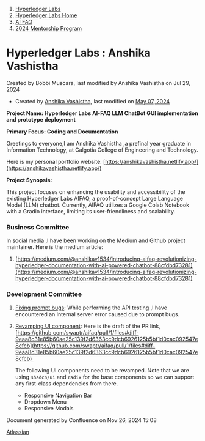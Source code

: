 1. [Hyperledger Labs](index.html)
2. [Hyperledger Labs Home](Hyperledger-Labs-Home_20283400.html)
3. [AI FAQ](AI-FAQ_20290949.html)
4. [2024 Mentorship Program](2024-Mentorship-Program_20291094.html)

# Hyperledger Labs : Anshika Vashistha

Created by Bobbi Muscara, last modified by Anshika Vashistha on Jul 29, 2024

- Created by [Anshika Vashistha](https://wiki.hyperledger.org/display/~anshikavashistha), last modified on [May 07, 2024](https://wiki.hyperledger.org/pages/diffpagesbyversion.action?pageId=130089031&selectedPageVersions=1&selectedPageVersions=2)

**Project Name: Hyperledger Labs AI-FAQ LLM ChatBot GUI implementation and prototype deployment**

**Primary Focus: Coding and Documentation**

Greetings to everyone,I am Anshika Vashistha ,a prefinal year graduate in Information Technology, at Galgotia College of Engineering and Technology.

Here is my personal portfolio website: [https://anshikavashistha.netlify.app/](https://anshikavashistha.netlify.app/)

**Project Synopsis:**

This project focuses on enhancing the usability and accessibility of the existing Hyperledger Labs AIFAQ, a proof-of-concept Large Language Model (LLM) chatbot. Currently, AIFAQ utilizes a Google Colab Notebook with a Gradio interface, limiting its user-friendliness and scalability.

### **Business Committee**

In social media ,I have been working on the Medium and Github project maintainer. Here is the medium article: 

1. [https://medium.com/@anshikav1534/introducing-aifaq-revolutionizing-hyperledger-documentation-with-ai-powered-chatbot-88cfdbd73281](https://medium.com/@anshikav1534/introducing-aifaq-revolutionizing-hyperledger-documentation-with-ai-powered-chatbot-88cfdbd73281)

### Development Committee

1. [Fixing prompt bugs](https://github.com/hyperledger-labs/aifaq/issues/33): While performing the API testing ,I have encountered an Internal server error caused due to prompt bugs.
2. [Revamping UI component](https://github.com/hyperledger-labs/aifaq/issues/21): Here is the draft of the PR link,[https://github.com/swaptr/aifaq/pull/1/files#diff-9eaa8c31e85b60ae25c139f2d6363cc9dcb6926125b5bf1d0cac092547e8cfcb](https://github.com/swaptr/aifaq/pull/1/files#diff-9eaa8c31e85b60ae25c139f2d6363cc9dcb6926125b5bf1d0cac092547e8cfcb) 
   
   The following UI components need to be revamped. Note that we are using `shadcn/ui` and `radix` for the base components so we can support any first-class dependencies from there.
   
   - Responsive Navigation Bar
   - Dropdown Menu
   - Responsive Modals

Document generated by Confluence on Nov 26, 2024 15:08

[Atlassian](http://www.atlassian.com/)

